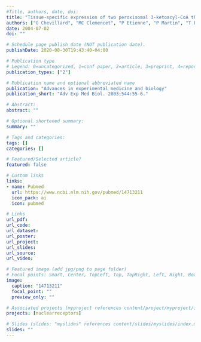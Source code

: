 ```yaml
---
#Title, authors, date, doi:
title: "Tissue-specific expression of two peroxisomal 3-ketoacyl-CoA thiolase genes in wild and PPAR alpha-null mice and induction by fenofibrate."
authors: ["G Chevillard", "MC Clemencet", "P Etienne", "P Martin", "T Pineau", "N Latruffe", "V Nicolas-Frances"]
date: 2004-07-02
doi: ""

# Schedule page publish date (NOT publication date).
publishDate: 2020-08-30T19:43:40-04:00

# Publication type
# Legend: 0=uncategorized, 1=conf paper, 2=article, 3=preprint, 4=report, 5=book, 6=book chapter, 7=thesis, 8=patent
publication_types: ["2"]

# Publication name and optional abbreviated name
publication: "Advances in experimental medicine and biology"
publication_short: "Adv Exp Med Biol. 2003;544:55-6."

# Abstract:
abstract: ""

# Optional shortened summary:
summary: ""

# Tags and categories:
tags: []
categories: []

# Featured/Selected article?
featured: false

# Custom links
links:
- name: Pubmed
  url: https://www.ncbi.nlm.nih.gov/pubmed/14713211
  icon_pack: ai
  icon: pubmed

# Links
url_pdf:
url_code:
url_dataset:
url_poster:
url_project:
url_slides:
url_source:
url_video:

# Featured image (add jpg/png to page folder)
# Focal points: Smart, Center, TopLeft, Top, TopRight, Left, Right, BottomLeft, Bottom, BottomRight
image: 
  caption: "14713211"
  focal_point: ""
  preview_only: ""

# Associated projects (myproject references content/project/myproject/index.md)
projects: [nuclearreceptors]

# Slides (slides: "myslides" references content/slides/myslides/index.md)
slides: ""
---
```

